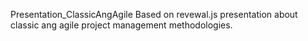 Presentation_ClassicAngAgile
Based on revewal.js presentation about classic ang agile project management methodologies.
